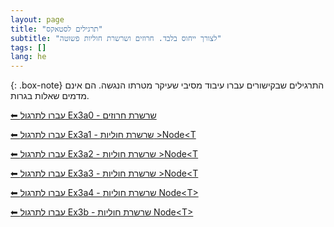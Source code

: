 ```yaml
---
layout: page
title: "תרגילים לסטאקס"
subtitle: "לצורך ייחוס בלבד. חרוזים ושרשרת חוליות פשוטה"
tags: []
lang: he
---
```


{: .box-note}
התרגילים שבקישורים עברו עיבוד מסיבי שעיקר מטרתו הנגשה. הם אינם מדמים שאלות בגרות.

[⬅ עברו לתרגול Ex3a0 - שרשרת חרוזים](/cst/nodeNbead/Ex3a0beads)

[⬅ עברו לתרגול Ex3a1 - שרשרת חוליות \>Node\<T](/cst/3nodeT/Ex3a1node)

[⬅ עברו לתרגול Ex3a2 - שרשרת חוליות \>Node\<T](/cst/3nodeT/Ex3a2node)

[⬅ עברו לתרגול Ex3a3 - שרשרת חוליות \>Node\<T](/cst/3nodeT/Ex3a3node)

[⬅ עברו לתרגול Ex3a4 - שרשרת חוליות Node\<T\>](/cst/3nodeT/Ex3a4node)

[⬅ עברו לתרגול Ex3b - שרשרת חוליות Node\<T\>](/cst/3nodeT/Ex3b)


